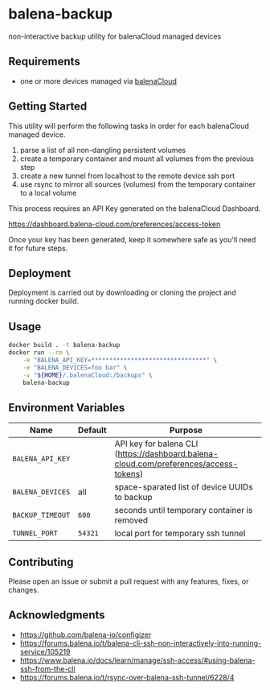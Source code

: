 # balena-backup

non-interactive backup utility for balenaCloud managed devices

## Requirements

- one or more devices managed via [balenaCloud](https://www.balena.io/cloud/)

## Getting Started

This utility will perform the following tasks in order for each balenaCloud managed device.

1. parse a list of all non-dangling persistent volumes
2. create a temporary container and mount all volumes from the previous step
3. create a new tunnel from localhost to the remote device ssh port
4. use rsync to mirror all sources (volumes) from the temporary container to a local volume

This process requires an API Key generated on the balenaCloud Dashboard.

<https://dashboard.balena-cloud.com/preferences/access-token>

Once your key has been generated, keep it somewhere safe as you'll need it for future steps.

## Deployment

Deployment is carried out by downloading or cloning the project and running docker build.

## Usage

```bash
docker build . -t balena-backup
docker run --rm \
    -e "BALENA_API_KEY=********************************" \
    -e "BALENA_DEVICES=foo bar" \
    -v "${HOME}/.balenaCloud:/backups" \
    balena-backup
```

## Environment Variables

| Name             | Default | Purpose                                                                               |
| ---------------- | ------- | ------------------------------------------------------------------------------------- |
| `BALENA_API_KEY` |         | API key for balena CLI (https://dashboard.balena-cloud.com/preferences/access-tokens) |
| `BALENA_DEVICES` | all     | space-sparated list of device UUIDs to backup                                         |
| `BACKUP_TIMEOUT` | `600`   | seconds until temporary container is removed                                          |
| `TUNNEL_PORT`    | `54321` | local port for temporary ssh tunnel                                                   |

## Contributing

Please open an issue or submit a pull request with any features, fixes, or changes.

## Acknowledgments

- <https://github.com/balena-io/configizer>
- <https://forums.balena.io/t/balena-cli-ssh-non-interactively-into-running-service/105219>
- <https://www.balena.io/docs/learn/manage/ssh-access/#using-balena-ssh-from-the-cli>
- <https://forums.balena.io/t/rsync-over-balena-ssh-tunnel/6228/4>
